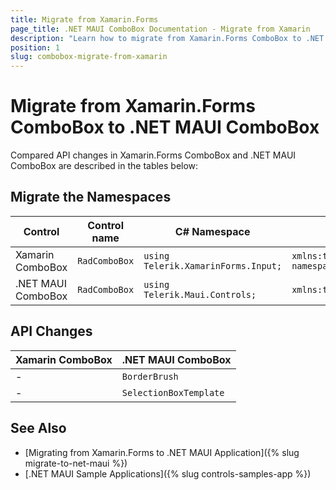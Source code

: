 ```yaml
---
title: Migrate from Xamarin.Forms
page_title: .NET MAUI ComboBox Documentation - Migrate from Xamarin
description: "Learn how to migrate from Xamarin.Forms ComboBox to .NET MAUI ComboBox control."
position: 1
slug: combobox-migrate-from-xamarin
---
```


# Migrate from Xamarin.Forms ComboBox to .NET MAUI ComboBox

Compared API changes in Xamarin.Forms ComboBox and .NET MAUI ComboBox are described in the tables below:

## Migrate the Namespaces

| Control | Control name | C# Namespace| XAML Namespcace |
| --------------- | --------------- | --------------- | --------------------------------------------------- |
| Xamarin ComboBox | `RadComboBox` | `using Telerik.XamarinForms.Input;` | `xmlns:telerikInput="clr-namespace:Telerik.XamarinForms.Input;assembly=Telerik.XamarinForms.Input"`|
| .NET MAUI ComboBox | `RadComboBox` | `using Telerik.Maui.Controls;` | `xmlns:telerik="http://schemas.telerik.com/2022/xaml/maui"` |

## API Changes

| Xamarin ComboBox | .NET MAUI ComboBox |
| ------------- | --------------- |
| - | `BorderBrush` |
| - | `SelectionBoxTemplate` |

## See Also

* [Migrating from Xamarin.Forms to .NET MAUI Application]({% slug migrate-to-net-maui %})
* [.NET MAUI Sample Applications]({% slug controls-samples-app %})
